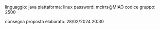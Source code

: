 linguaggio: java
piattaforma: linux
password: mcirrs@MIAO
codice gruppo: 2500

consegna proposta elaborato: 28/02/2024 20:30
